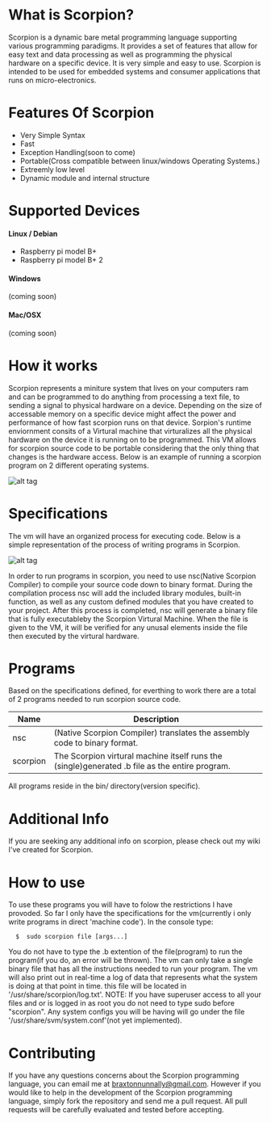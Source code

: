 # What is Scorpion?
Scorpion is a dynamic bare metal programming language supporting various programming paradigms. It provides a set of features that allow for easy text and data processing as well as programming the physical hardware on a specific device. It is very simple and easy to use. Scorpion is intended to be used for embedded systems and consumer applications that runs on micro-electronics.

# Features Of Scorpion
- Very Simple Syntax
- Fast
- Exception Handling(soon to come)
- Portable(Cross compatible between linux/windows Operating Systems.)
- Extreemly low level
- Dynamic module and internal structure

# Supported Devices

#### Linux / Debian
- Raspberry pi model B+
- Raspberry pi model B+ 2

#### Windows
(coming soon)

#### Mac/OSX
(coming soon)

# How it works
Scorpion represents a miniture system that lives on your computers ram and can be programmed to do anything from processing a text file, to sending a signal to physical hardware on a device. Depending on the size of accessable memory on a specific device might affect the power and performance of how fast scorpion runs on that device. Sorpion's runtime enviornment consits of a Virtural machine that virturalizes all the physical hardware on the device it is running on to be programmed. This VM allows for scorpion source code to be portable considering that the only thing that changes is the hardware access. Below is an example of running a scorpion program on 2 different operating systems.

![alt tag](https://github.com/AndroDevcd/Scorpion/blob/master/diagrams/platfom_execution.png)

# Specifications
The vm will have an organized process for executing code. Below is a simple representation of the process of writing programs in Scorpion.

![alt tag](https://github.com/AndroDevcd/Scorpion/blob/master/diagrams/Scorpion.png)

In order to run programs in scorpion, you need to use nsc(Native Scorpion Compiler) to compile your source code down to binary format. During the compilation process nsc will add the included library modules, built-in function, as well as any custom defined modules that you have created to your project. After this process is completed, nsc will generate a binary file that is fully executableby the Scorpion Virtural Machine. When the file is given to the VM, it will be verified for any unusal elements inside the file then executed by the virtural hardware.



# Programs
Based on the specifications defined, for everthing to work there are a total of 2 programs needed to run scorpion source code.

Name | Description
---- | -----------
nsc | (Native Scorpion Compiler) translates the assembly code to binary format.
scorpion | The Scorpion virtural machine itself runs the (single)generated .b file as the entire program.

All programs reside in the bin/ directory(version specific).

# Additional Info
If you are seeking any additional info on scorpion, please check out my wiki I've created for Scorpion.


# How to use
To use these programs you will have to folow the restrictions I have provoded. So far I only have the specifications for the vm(currently i only write programs in direct 'machine code').
In the console type:

      $  sudo scorpion file [args...]
 
You do not have to type the .b extention of the file(program) to run the program(if you do, an error will be thrown).
The vm can only take a single binary file that has all the instructions needed to run your program. The vm will also print out in real-time a log of data that represents what the system is doing at that point in time. this file will be located in '/usr/share/scorpion/log.txt'. NOTE: If you have superuser access to all your files and or is logged in as root you do not need to type sudo before "scorpion". Any system configs you will be having will go under the file '/usr/share/svm/system.conf'(not yet implemented).

# Contributing
 If you have any questions concerns about the Scorpion programming language, you can email me at braxtonnunnally@gmail.com. However if you would like to help in the development of the Scorpion programming language, simply fork the repository and send me a pull request. All pull requests will be carefully evaluated and tested before accepting. 

